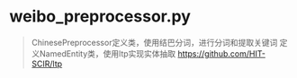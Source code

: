 # weibo_preprocessor.py
> ChinesePreprocessor定义类，使用结巴分词，进行分词和提取关键词
> 定义NamedEntity类，使用ltp实现实体抽取
> https://github.com/HIT-SCIR/ltp

